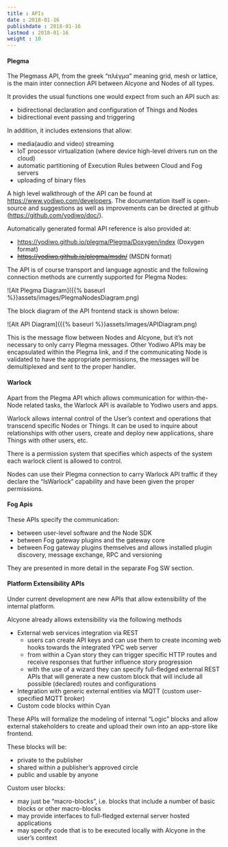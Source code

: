 ```yaml
---
title : APIs
date : 2018-01-16
publishdate : 2018-01-16
lastmod : 2018-01-16
weight : 10
---
```


#### Plegma

The Plegmass API, from the greek “πλέγμα” meaning grid, mesh or lattice, is the main inter connection API between Alcyone and Nodes of all types.

It provides the usual functions one would expect from such an API such as:

- bidirectional declaration and configuration of Things and Nodes
- bidirectional event passing and triggering

In addition, it includes extensions that allow:

- media(audio and video) streaming
- IoT processor virtualization (where device high-level drivers run on the cloud)
- automatic partitioning of Execution Rules between Cloud and Fog servers
- uploading of binary files 

A high level walkthrough of the API can be found at <https://www.yodiwo.com/developers>. The documentation itself is open-source and suggestions as well as improvements can be directed at github (<https://github.com/yodiwo/doc/>).

Automatically generated formal API reference is also provided at: 

- https://yodiwo.github.io/plegma/Plegma/Doxygen/index (Doxygen format)
- ~~<https://yodiwo.github.io/plegma/msdn/>~~ (MSDN format)

The API is of course transport and language agnostic and the following connection methods are currently supported for Plegma Nodes:

![Alt Plegma Diagram]({{% baseurl %}}assets/images/PlegmaNodesDiagram.png)

The block diagram of the API frontend stack is shown below:

![Alt API Diagram]({{% baseurl %}}assets/images/APIDiagram.png)

This is the message flow between Nodes and Alcyone, but it’s
not necessary to only carry Plegma messages. Other Yodiwo APIs may be
encapsulated within the Plegma link, and if the communicating Node is validated
to have the appropriate permissions, the messages will be demultiplexed and
sent to the proper handler.

#### Warlock

Apart from the Plegma API which allows communication for within-the-Node related tasks, the Warlock API is available to Yodiwo users and apps.

Warlock allows internal control of the User’s context and operations that transcend specific Nodes or Things. It can be used to inquire about relationships with other users, create and deploy new applications, share Things with other users, etc.

There is a permission system that specifies which aspects of the system each warlock client is allowed to control.

Nodes can use their Plegma connection to carry Warlock API traffic if they declare the “IsWarlock” capability and have been given the proper permissions.

#### Fog Apis

These APIs specify the communication:

- between user-level software and the Node SDK
- between Fog gateway plugins and the gateway core
- between Fog gateway plugins themselves and allows installed plugin discovery, message exchange, RPC and versioning

They are presented in more detail in the separate Fog SW section.

#### Platform Extensibility APIs

Under current development are new APIs that allow extensibility of the internal platform.

Alcyone already allows extensibility via the following methods

- External web services integration via REST
  - users can create API keys and can use them to create incoming web hooks towards the integrated YPC web server
  - from within a Cyan story they can trigger specific HTTP routes and receive responses that further influence story progression
  - with the use of a wizard they can specify full-fledged external REST APIs that will generate a new custom block that will include all possible (declared) routes and configurations
- Integration with generic external entities via MQTT (custom user-specified MQTT broker)
- Custom code blocks within Cyan

These APIs will formalize the modeling of internal “Logic” blocks and allow external stakeholders to create and upload their own into an app-store like frontend.

These blocks will be:

- private to the publisher
- shared within a publisher’s approved circle
- public and usable by anyone

Custom user blocks:

- may just be “macro-blocks”, i.e. blocks that include a number of basic blocks or other macro-blocks
- may provide interfaces to full-fledged external server hosted applications
- may specify code that is to be executed locally with Alcyone in the user’s context
